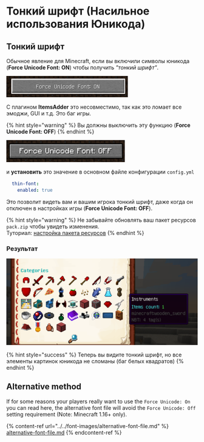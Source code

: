 # Тонкий шрифт (Насильное использования Юникода)

## Тонкий шрифт

Обычное явление для Minecraft, если вы включили символы юникода (**Force Unicode Font: ON**) чтобы получить _"тонкий шрифт"_.

![](<../../../../../.gitbook/assets/immagine (5).png>)

С плагином **ItemsAdder** это несовместимо, так как это ломает все эмоджи, GUI и т.д. Это баг игры.

{% hint style="warning" %}
Вы должны выключить эту функцию (**Force Unicode Font: OFF**)
{% endhint %}

![](<../../../../../.gitbook/assets/immagine (6).png>)

и **установить** это значение в основном файле конфигурации `config.yml`

```yaml
  thin-font:
    enabled: true
```

Это позволит видеть вам и вашим игрока тонкий шрифт, даже когда он отключен в настройках игры (**Force Unicode Font: OFF**).

{% hint style="warning" %}
Не забывайте обновлять ваш пакет ресурсов `pack.zip` чтобы увидеть изменения.\
Туториал: [настройка пакета ресурсов](../../../../resourcepack-hosting/)
{% endhint %}

### Результат

![](<../../../../../.gitbook/assets/immagine (7).png>)

{% hint style="success" %}
Теперь вы видите тонкий шрифт, но все элементы картинок юникода не сломаны (баг белых квадратов)
{% endhint %}

## Alternative method

If for some reasons your players really want to use the `Force Unicode: On` you can read here, the alternative font file will avoid the `Force Unicode: Off` setting requirement (Note: Minecraft 1.16+ only).

{% content-ref url="../../font-images/alternative-font-file.md" %}
[alternative-font-file.md](../../font-images/alternative-font-file.md)
{% endcontent-ref %}
